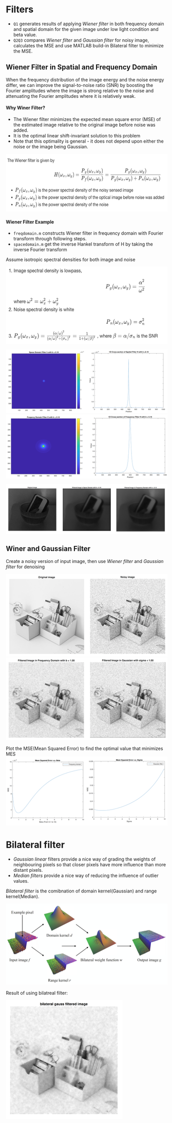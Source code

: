 # Filters
- `Q1` generates results of applying *Wiener filter* in both frequency domain and spatial domain for the given image under low light condition and beta value. 
- `Q2Q3` compares *Wiener filter* and *Gaussian filter* for noisy image, calculates the MSE and use MATLAB build-in Bilateral filter to minimize the MSE. 

## Wiener Filter in Spatial and Frequency Domain
When the frequency distribution of the image energy and the noise energy differ, we can improve the signal-to-noise ratio (SNR) by boosting the Fourier amplitudes where the image is strong relative to the noise and attenuating the Fourier amplitudes where it is relatively weak.

#### Why Winer Filter?
- The Wiener filter minimizes the expected mean square error (MSE) of the estimated image relative to the original image before noise was added.
- It is the optimal linear shift-invariant solution to this problem
- Note that this optimality is general - it does not depend upon either the noise or the image being Gaussian.
<img src="pics/wienerstep.png" alt="wienerstep"  width="606" height="180" />

#### Wiener Filter Example
- `freqdomain.m` constructs Wiener filter in frequency domain with Fourier transform through following steps. 
- `spacedomain.m` get the inverse Hankel transform of H by taking the inverse Fourier transform

Assume isotropic spectral densities for both image and noise

<img src="pics/wienerex.png" alt="wienerex"  width="560" height="240" />

![space](pics/cspace.png)
![freq](pics/cfreq.png)

![q1](pics/q1.png)

## Winer and Gaussian Filter
Create a noisy version of input image, then use *Wiener filter* and *Gaussian filter* for denoising

![q2](pics/q2.png)
![filters](pics/filters.png)

Plot the MSE(Mean Squared Error) to find the optimal value that minimizes MES
![mse](pics/mse.png)


# Bilateral filter
- *Gaussian linear* filters provide a nice way of grading the weights of neighbouring pixels so that closer pixels have more influence than more distant pixels.
- *Median filters* provide a nice way of reducing the influence of outlier values.

*Bilateral filter* is the comibnation of domain kernel(Gaussian) and range kernel(Median). 

![bilateralex](pics/bilateralex.png)

Result of using bilatreal filter: 

<img src="pics/bilateral.png" alt="bilateral"  width="364" height="369" /> <br/>
